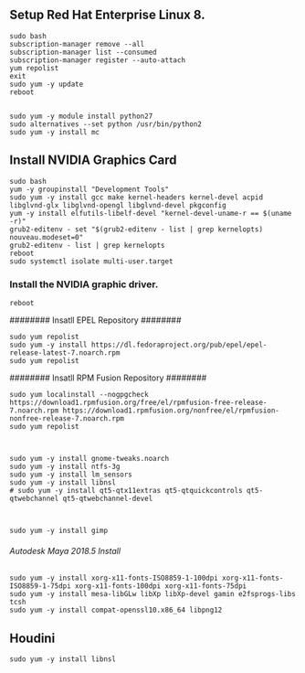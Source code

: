 

Setup Red Hat Enterprise Linux 8.
---------------------------------


	sudo bash
	subscription-manager remove --all
	subscription-manager list --consumed
	subscription-manager register --auto-attach
	yum repolist
	exit
	sudo yum -y update
	reboot


	sudo yum -y module install python27
	sudo alternatives --set python /usr/bin/python2
	sudo yum -y install mc




Install NVIDIA Graphics Card
----------------------------

	sudo bash
	yum -y groupinstall "Development Tools"
	sudo yum -y install gcc make kernel-headers kernel-devel acpid libglvnd-glx libglvnd-opengl libglvnd-devel pkgconfig
	yum -y install elfutils-libelf-devel "kernel-devel-uname-r == $(uname -r)"
	grub2-editenv - set "$(grub2-editenv - list | grep kernelopts) nouveau.modeset=0"
	grub2-editenv - list | grep kernelopts
	reboot
	sudo systemctl isolate multi-user.target

### Install the NVIDIA graphic driver.

	reboot


######## Insatll EPEL Repository ########

	sudo yum repolist
	sudo yum -y install https://dl.fedoraproject.org/pub/epel/epel-release-latest-7.noarch.rpm
	sudo yum repolist


######## Insatll RPM Fusion Repository ########

	sudo yum localinstall --nogpgcheck https://download1.rpmfusion.org/free/el/rpmfusion-free-release-7.noarch.rpm https://download1.rpmfusion.org/nonfree/el/rpmfusion-nonfree-release-7.noarch.rpm
	sudo yum repolist



	sudo yum -y install gnome-tweaks.noarch
	sudo yum -y install ntfs-3g
	sudo yum -y install lm_sensors
	sudo yum -y install libnsl
	# sudo yum -y install qt5-qtx11extras qt5-qtquickcontrols qt5-qtwebchannel qt5-qtwebchannel-devel 



	sudo yum -y install gimp




###### Autodesk Maya 2018.5 Install ######

	sudo yum -y install xorg-x11-fonts-ISO8859-1-100dpi xorg-x11-fonts-ISO8859-1-75dpi xorg-x11-fonts-100dpi xorg-x11-fonts-75dpi
	sudo yum -y install mesa-libGLw libXp libXp-devel gamin e2fsprogs-libs tcsh
	sudo yum -y install compat-openssl10.x86_64 libpng12


Houdini
-------

	sudo yum -y install libnsl








